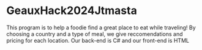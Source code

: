 # GeauxHack2024Jtmasta
This program is to help a foodie find a great place to eat while traveling!
By choosing a country and a type of meal, we give reccomendations and pricing for each location.
Our back-end is C# and our front-end is HTML
